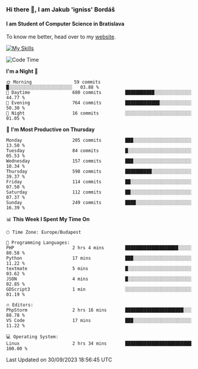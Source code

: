 ### Hi there 👋, I am Jakub 'igniss' Bordáš

#### I am Student of Computer Science in Bratislava
To know me better, head over to my [website](https://bordas.sk).

[![My Skills](https://skillicons.dev/icons?i=js,html,css,figma,svelte,java,kotlin,python,postgresql,typescript,nest,nodejs)](https://bordas.sk)


<!--START_SECTION:waka-->
![Code Time](http://img.shields.io/badge/Code%20Time-1%2C209%20hrs%2017%20mins-blue)

**I'm a Night 🦉** 

```text
🌞 Morning                59 commits          █░░░░░░░░░░░░░░░░░░░░░░░░   03.88 % 
🌆 Daytime                680 commits         ███████████░░░░░░░░░░░░░░   44.77 % 
🌃 Evening                764 commits         █████████████░░░░░░░░░░░░   50.30 % 
🌙 Night                  16 commits          ░░░░░░░░░░░░░░░░░░░░░░░░░   01.05 % 
```
📅 **I'm Most Productive on Thursday** 

```text
Monday                   205 commits         ███░░░░░░░░░░░░░░░░░░░░░░   13.50 % 
Tuesday                  84 commits          █░░░░░░░░░░░░░░░░░░░░░░░░   05.53 % 
Wednesday                157 commits         ███░░░░░░░░░░░░░░░░░░░░░░   10.34 % 
Thursday                 598 commits         ██████████░░░░░░░░░░░░░░░   39.37 % 
Friday                   114 commits         ██░░░░░░░░░░░░░░░░░░░░░░░   07.50 % 
Saturday                 112 commits         ██░░░░░░░░░░░░░░░░░░░░░░░   07.37 % 
Sunday                   249 commits         ████░░░░░░░░░░░░░░░░░░░░░   16.39 % 
```


📊 **This Week I Spent My Time On** 

```text
🕑︎ Time Zone: Europe/Budapest

💬 Programming Languages: 
PHP                      2 hrs 4 mins        ████████████████████░░░░░   80.58 % 
Python                   17 mins             ███░░░░░░░░░░░░░░░░░░░░░░   11.22 % 
textmate                 5 mins              █░░░░░░░░░░░░░░░░░░░░░░░░   03.62 % 
JSON                     4 mins              █░░░░░░░░░░░░░░░░░░░░░░░░   02.85 % 
GDScript3                1 min               ░░░░░░░░░░░░░░░░░░░░░░░░░   01.19 % 

🔥 Editors: 
PhpStorm                 2 hrs 16 mins       ██████████████████████░░░   88.78 % 
VS Code                  17 mins             ███░░░░░░░░░░░░░░░░░░░░░░   11.22 % 

💻 Operating System: 
Linux                    2 hrs 34 mins       █████████████████████████   100.00 % 
```


 Last Updated on 30/09/2023 18:56:45 UTC
<!--END_SECTION:waka-->
